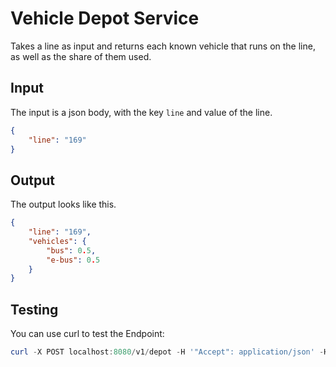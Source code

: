 # Vehicle Depot Service

Takes a line as input and returns each known vehicle that runs on the line, as well as the share of them used.

## Input

The input is a json body, with the key `line` and value of the line.

```json
{
    "line": "169"
}
```

## Output

The output looks like this.

```json
{
    "line": "169",
    "vehicles": {
        "bus": 0.5,
        "e-bus": 0.5
    }
}
```

## Testing

You can use curl to test the Endpoint:

```powershell
curl -X POST localhost:8080/v1/depot -H '"Accept": application/json' -H '"Content-Type": application/json' -d '{\"line\":\"169\"}'
```